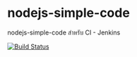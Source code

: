 # nodejs-simple-code
nodejs-simple-code สำหรับ CI - Jenkins

[![Build Status](https://travis-ci.org/ilmsg/nodejs-simple-code.svg?branch=master)](https://travis-ci.org/ilmsg/nodejs-simple-code)
